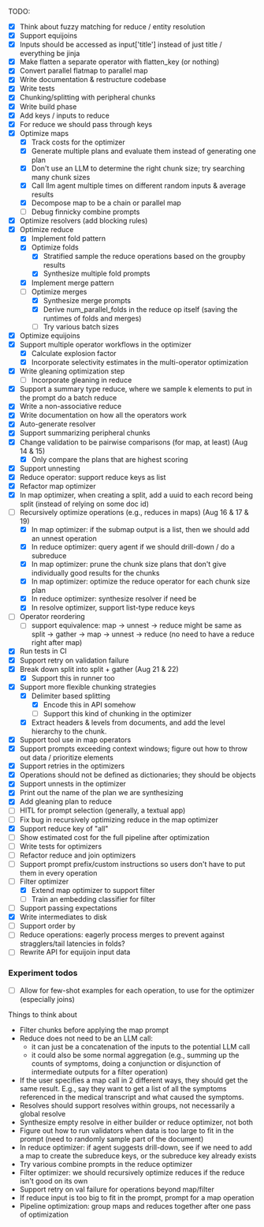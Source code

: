 TODO:

- [x] Think about fuzzy matching for reduce / entity resolution
- [x] Support equijoins
- [x] Inputs should be accessed as input['title'] instead of just title / everything be jinja
- [x] Make flatten a separate operator with flatten_key (or nothing)
- [x] Convert parallel flatmap to parallel map
- [x] Write documentation & restructure codebase
- [x] Write tests
- [x] Chunking/splitting with peripheral chunks
- [x] Write build phase
- [x] Add keys / inputs to reduce
- [x] For reduce we should pass through keys
- [x] Optimize maps
  - [x] Track costs for the optimizer
  - [x] Generate multiple plans and evaluate them instead of generating one plan
  - [x] Don't use an LLM to determine the right chunk size; try searching many chunk sizes
  - [x] Call llm agent multiple times on different random inputs & average results
  - [x] Decompose map to be a chain or parallel map
  - [ ] Debug finnicky combine prompts
- [x] Optimize resolvers (add blocking rules)
- [x] Optimize reduce
  - [x] Implement fold pattern
  - [x] Optimize folds
    - [x] Stratified sample the reduce operations based on the groupby results
    - [x] Synthesize multiple fold prompts
  - [x] Implement merge pattern
  - [ ] Optimize merges
    - [x] Synthesize merge prompts
    - [x] Derive num_parallel_folds in the reduce op itself (saving the runtimes of folds and merges)
    - [ ] Try various batch sizes
- [x] Optimize equijoins
- [x] Support multiple operator workflows in the optimizer
  - [x] Calculate explosion factor
  - [x] Incorporate selectivity estimates in the multi-operator optimization
- [x] Write gleaning optimization step
  - [ ] Incorporate gleaning in reduce
- [x] Support a summary type reduce, where we sample k elements to put in the prompt do a batch reduce
- [x] Write a non-associative reduce
- [x] Write documentation on how all the operators work
- [x] Auto-generate resolver
- [x] Support summarizing peripheral chunks
- [x] Change validation to be pairwise comparisons (for map, at least) (Aug 14 & 15)
  - [x] Only compare the plans that are highest scoring
- [x] Support unnesting
- [x] Reduce operator: support reduce keys as list
- [x] Refactor map optimizer
- [x] In map optimizer, when creating a split, add a uuid to each record being split (instead of relying on some doc id)
- [ ] Recursively optimize operations (e.g., reduces in maps) (Aug 16 & 17 & 19)
  - [x] In map optimizer: if the submap output is a list, then we should add an unnest operation
  - [x] In reduce optimizer: query agent if we should drill-down / do a subreduce
  - [x] In map optimizer: prune the chunk size plans that don't give individually good results for the chunks
  - [x] In map optimizer: optimize the reduce operator for each chunk size plan
  - [x] In reduce optimizer: synthesize resolver if need be
  - [x] In resolve optimizer, support list-type reduce keys
- [ ] Operator reordering
  - [ ] support equivalence: map -> unnest -> reduce might be same as split -> gather -> map -> unnest -> reduce (no need to have a reduce right after map)
- [x] Run tests in CI
- [x] Support retry on validation failure
- [x] Break down split into split + gather (Aug 21 & 22)
  - [x] Support this in runner too
- [x] Support more flexible chunking strategies
  - [x] Delimiter based splitting
    - [x] Encode this in API somehow
    - [ ] Support this kind of chunking in the optimizer
  - [x] Extract headers & levels from documents, and add the level hierarchy to the chunk.
- [x] Support tool use in map operators
- [x] Support prompts exceeding context windows; figure out how to throw out data / prioritize elements
- [x] Support retries in the optimizers
- [x] Operations should not be defined as dictionaries; they should be objects
- [x] Support unnests in the optimizer
- [x] Print out the name of the plan we are synthesizing
- [x] Add gleaning plan to reduce
- [ ] HITL for prompt selection (generally, a textual app)
- [ ] Fix bug in recursively optimizing reduce in the map optimizer
- [x] Support reduce key of "all"
- [ ] Show estimated cost for the full pipeline after optimization
- [ ] Write tests for optimizers
- [ ] Refactor reduce and join optimizers
- [ ] Support prompt prefix/custom instructions so users don't have to put them in every operation
- [ ] Filter optimizer
  - [x] Extend map optimizer to support filter
  - [ ] Train an embedding classifier for filter
- [ ] Support passing expectations
- [x] Write intermediates to disk
- [ ] Support order by
- [ ] Reduce operations: eagerly process merges to prevent against stragglers/tail latencies in folds?
- [ ] Rewrite API for equijoin input data

### Experiment todos

- [ ] Allow for few-shot examples for each operation, to use for the optimizer (especially joins)

Things to think about

- Filter chunks before applying the map prompt
- Reduce does not need to be an LLM call:
  - it can just be a concatenation of the inputs to the potential LLM call
  - it could also be some normal aggregation (e.g., summing up the counts of symptoms, doing a conjunction or disjunction of intermediate outputs for a filter operation)
- If the user specifies a map call in 2 different ways, they should get the same result. E.g., say they want to get a list of all the symptoms referenced in the medical transcript and what caused the symptoms.
- Resolves should support resolves within groups, not necessarily a global resolve
- Synthesize empty resolve in either builder or reduce optimizer, not both
- Figure out how to run validators when data is too large to fit in the prompt (need to randomly sample part of the document)
- In reduce optimizer: if agent suggests drill-down, see if we need to add a map to create the subreduce keys, or the subreduce key already exists
- Try various combine prompts in the reduce optimizer
- Filter optimizer: we should recursively optimize reduces if the reduce isn't good on its own
- Support retry on val failure for operations beyond map/filter
- If reduce input is too big to fit in the prompt, prompt for a map operation
- Pipeline optimization: group maps and reduces together after one pass of optimization
